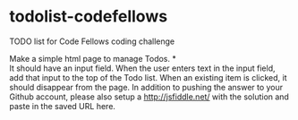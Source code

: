 # todolist-codefellows
TODO list for Code Fellows coding challenge

Make a simple html page to manage Todos. *  
It should have an input field. When the user enters text in the input field, add that input to the top of the Todo list. When an existing item is clicked, it should disappear from the page. In addition to pushing the answer to your Github account, please also setup a http://jsfiddle.net/ with the solution and paste in the saved URL here.
